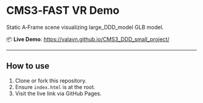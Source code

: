 # CMS3‑FAST VR Demo

Static A‑Frame scene visualizing large_DDD_model GLB model.

📦 **Live Demo**: https://valavn.github.io/CMS3_DDD_small_project/

---

## How to use

1. Clone or fork this repository.
2. Ensure `index.html` is at the root.
3. Visit the live link via GitHub Pages.
